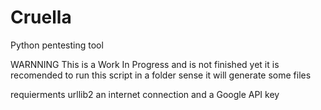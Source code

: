 # Cruella
Python pentesting tool

WARNNING
  This is a Work In Progress and is not finished yet
  it is recomended to run this script in a folder sense it will generate some files
  
 
 requierments
  urllib2
  an internet connection
  and a Google API key

